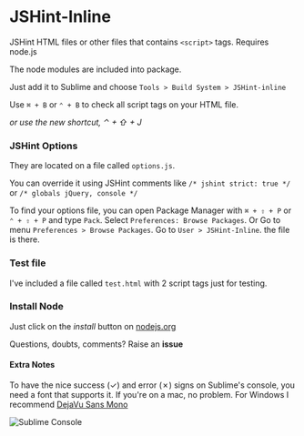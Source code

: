 JSHint-Inline
=============

JSHint HTML files or other files that contains `<script>` tags. Requires node.js

The node modules are included into package. 

Just add it to Sublime and choose `Tools > Build System > JSHint-inline`

Use `⌘ + B` or `⌃ + B` to check all script tags on your HTML file.

*or use the new shortcut, ⌃ + ⇧ + J*

### JSHint Options ###
They are located on a file called `options.js`. 

You can override it using JSHint comments like `/* jshint strict: true */` or `/* globals jQuery, console */`

To find your options file, you can open Package Manager with `⌘ + ⇧ + P` or `⌃ + ⇧ + P` and type `Pack`. Select `Preferences: Browse Packages`. Or Go to menu `Preferences > Browse Packages`. Go to `User > JSHint-Inline`. the file is there.

### Test file ###
I've included a file called `test.html` with 2 script tags just for testing.

### Install Node ###
Just click on the _install_ button on [nodejs.org](http://nodejs.org/)

Questions, doubts, comments? Raise an __issue__

#### Extra Notes ####
To have the nice success (✓) and error (✗) signs on Sublime's console, you need a font that supports it. If you're on a mac, no problem. For Windows I recommend [DejaVu Sans Mono](http://dejavu-fonts.org/wiki/Main_Page)

![Sublime Console](http://i.imgur.com/dGXIXYJ.png)